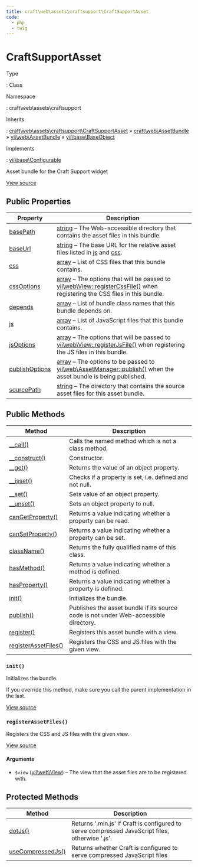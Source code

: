 ```yaml
---
title: craft\web\assets\craftsupport\CraftSupportAsset
code:
  - php
  - twig
---
```


# CraftSupportAsset

Type

:   Class

Namespace

:   craft\web\assets\craftsupport

Inherits

:   [craft\web\assets\craftsupport\CraftSupportAsset](craft-web-assets-craftsupport-craftsupportasset.md) &raquo;
[craft\web\AssetBundle](craft-web-assetbundle.md) &raquo;
[yii\web\AssetBundle](https://www.yiiframework.com/doc/api/2.0/yii-web-assetbundle) &raquo;
[yii\base\BaseObject](https://www.yiiframework.com/doc/api/2.0/yii-base-baseobject)

Implements

:   [yii\base\Configurable](https://www.yiiframework.com/doc/api/2.0/yii-base-configurable)



Asset bundle for the Craft Support widget





[View source](https://github.com/craftcms/cms/blob/master/src/web/assets/craftsupport/CraftSupportAsset.php)


## Public Properties

| Property                                                                                                                               | Description
| -------------------------------------------------------------------------------------------------------------------------------------- | -----------------------------------------------------------------------------------------------------------------------------------------------------------------------------------------------------------------------------------------------------------------------
| [basePath](https://www.yiiframework.com/doc/api/2.0/yii-web-assetbundle#$basePath-detail "Defined by yii\web\AssetBundle")             | [string](http://php.net/language.types.string) – The Web-accessible directory that contains the asset files in this bundle.
| [baseUrl](https://www.yiiframework.com/doc/api/2.0/yii-web-assetbundle#$baseUrl-detail "Defined by yii\web\AssetBundle")               | [string](http://php.net/language.types.string) – The base URL for the relative asset files listed in [js](https://www.yiiframework.com/doc/api/2.0/yii-web-assetbundle#$js-detail) and [css](https://www.yiiframework.com/doc/api/2.0/yii-web-assetbundle#$css-detail).
| [css](https://www.yiiframework.com/doc/api/2.0/yii-web-assetbundle#$css-detail "Defined by yii\web\AssetBundle")                       | [array](http://php.net/language.types.array) – List of CSS files that this bundle contains.
| [cssOptions](https://www.yiiframework.com/doc/api/2.0/yii-web-assetbundle#$cssOptions-detail "Defined by yii\web\AssetBundle")         | [array](http://php.net/language.types.array) – The options that will be passed to [yii\web\View::registerCssFile()](https://www.yiiframework.com/doc/api/2.0/yii-web-view#registerCssFile()-detail) when registering the CSS files in this bundle.
| [depends](https://www.yiiframework.com/doc/api/2.0/yii-web-assetbundle#$depends-detail "Defined by yii\web\AssetBundle")               | [array](http://php.net/language.types.array) – List of bundle class names that this bundle depends on.
| [js](https://www.yiiframework.com/doc/api/2.0/yii-web-assetbundle#$js-detail "Defined by yii\web\AssetBundle")                         | [array](http://php.net/language.types.array) – List of JavaScript files that this bundle contains.
| [jsOptions](https://www.yiiframework.com/doc/api/2.0/yii-web-assetbundle#$jsOptions-detail "Defined by yii\web\AssetBundle")           | [array](http://php.net/language.types.array) – The options that will be passed to [yii\web\View::registerJsFile()](https://www.yiiframework.com/doc/api/2.0/yii-web-view#registerJsFile()-detail) when registering the JS files in this bundle.
| [publishOptions](https://www.yiiframework.com/doc/api/2.0/yii-web-assetbundle#$publishOptions-detail "Defined by yii\web\AssetBundle") | [array](http://php.net/language.types.array) – The options to be passed to [yii\web\AssetManager::publish()](https://www.yiiframework.com/doc/api/2.0/yii-web-assetmanager#publish()-detail) when the asset bundle is being published.
| [sourcePath](https://www.yiiframework.com/doc/api/2.0/yii-web-assetbundle#$sourcePath-detail "Defined by yii\web\AssetBundle")         | [string](http://php.net/language.types.string) – The directory that contains the source asset files for this asset bundle.





## Public Methods

| Method                                                                                                                                    | Description
| ----------------------------------------------------------------------------------------------------------------------------------------- | ------------------------------------------------------------------------------------
| [__call()](https://www.yiiframework.com/doc/api/2.0/yii-base-baseobject#__call()-detail "Defined by yii\base\BaseObject")                 | Calls the named method which is not a class method.
| [__construct()](https://www.yiiframework.com/doc/api/2.0/yii-base-baseobject#__construct()-detail "Defined by yii\base\BaseObject")       | Constructor.
| [__get()](https://www.yiiframework.com/doc/api/2.0/yii-base-baseobject#__get()-detail "Defined by yii\base\BaseObject")                   | Returns the value of an object property.
| [__isset()](https://www.yiiframework.com/doc/api/2.0/yii-base-baseobject#__isset()-detail "Defined by yii\base\BaseObject")               | Checks if a property is set, i.e. defined and not null.
| [__set()](https://www.yiiframework.com/doc/api/2.0/yii-base-baseobject#__set()-detail "Defined by yii\base\BaseObject")                   | Sets value of an object property.
| [__unset()](https://www.yiiframework.com/doc/api/2.0/yii-base-baseobject#__unset()-detail "Defined by yii\base\BaseObject")               | Sets an object property to null.
| [canGetProperty()](https://www.yiiframework.com/doc/api/2.0/yii-base-baseobject#canGetProperty()-detail "Defined by yii\base\BaseObject") | Returns a value indicating whether a property can be read.
| [canSetProperty()](https://www.yiiframework.com/doc/api/2.0/yii-base-baseobject#canSetProperty()-detail "Defined by yii\base\BaseObject") | Returns a value indicating whether a property can be set.
| [className()](https://www.yiiframework.com/doc/api/2.0/yii-base-baseobject#className()-detail "Defined by yii\base\BaseObject")           | Returns the fully qualified name of this class.
| [hasMethod()](https://www.yiiframework.com/doc/api/2.0/yii-base-baseobject#hasMethod()-detail "Defined by yii\base\BaseObject")           | Returns a value indicating whether a method is defined.
| [hasProperty()](https://www.yiiframework.com/doc/api/2.0/yii-base-baseobject#hasProperty()-detail "Defined by yii\base\BaseObject")       | Returns a value indicating whether a property is defined.
| [init()](craft-web-assets-craftsupport-craftsupportasset.md#method-init)                                                                  | Initializes the bundle.
| [publish()](https://www.yiiframework.com/doc/api/2.0/yii-web-assetbundle#publish()-detail "Defined by yii\web\AssetBundle")               | Publishes the asset bundle if its source code is not under Web-accessible directory.
| [register()](https://www.yiiframework.com/doc/api/2.0/yii-web-assetbundle#register()-detail "Defined by yii\web\AssetBundle")             | Registers this asset bundle with a view.
| [registerAssetFiles()](craft-web-assets-craftsupport-craftsupportasset.md#method-registerassetfiles)                                      | Registers the CSS and JS files with the given view.

### `init()`





Initializes the bundle.



If you override this method, make sure you call the parent implementation in the last.




[View source](https://github.com/craftcms/cms/blob/master/src/web/assets/craftsupport/CraftSupportAsset.php#L22-L39)






### `registerAssetFiles()`





Registers the CSS and JS files with the given view.








[View source](https://github.com/craftcms/cms/blob/master/src/web/assets/craftsupport/CraftSupportAsset.php#L44-L53)


#### Arguments

- `$view` ([yii\web\View](https://www.yiiframework.com/doc/api/2.0/yii-web-view)) – The view that the asset files are to be registered with.






## Protected Methods

| Method                                                                                                  | Description
| ------------------------------------------------------------------------------------------------------- | -----------------------------------------------------------------------------------------------
| [dotJs()](craft-web-assetbundle.md#method-dotjs "Defined by craft\web\AssetBundle")                     | Returns '.min.js' if Craft is configured to serve compressed JavaScript files, otherwise '.js'.
| [useCompressedJs()](craft-web-assetbundle.md#method-usecompressedjs "Defined by craft\web\AssetBundle") | Returns whether Craft is configured to serve compressed JavaScript files






